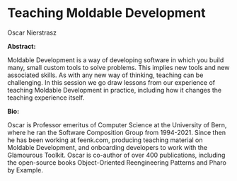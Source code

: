 # Teaching Moldable Development

Oscar Nierstrasz

**Abstract:**

Moldable Development is a way of developing software in which you build many, small custom tools to solve problems. This implies new tools and new associated skills. As with any new way of thinking, teaching can be challenging. In this session we go draw lessons from our experience of teaching Moldable Development in practice, including how it changes the teaching experience itself.

**Bio:**

Oscar is Professor emeritus of Computer Science at the University of Bern, where he ran the Software Composition Group from 1994-2021. 
Since then he has been working at feenk.com, producing teaching material on Moldable Development, and onboarding developers to work with the Glamourous Toolkit.
Oscar is co-author of over 400 publications, including the open-source books Object-Oriented Reengineering Patterns and Pharo by Example.
